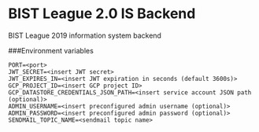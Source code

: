 # BIST League 2.0 IS Backend
BIST League 2019 information system backend

###Environment variables
```
PORT=<port>
JWT_SECRET=<insert JWT secret>
JWT_EXPIRES_IN=<insert JWT expiration in seconds (default 3600s)>
GCP_PROJECT_ID=<insert GCP project ID>
GCP_DATASTORE_CREDENTIALS_JSON_PATH=<insert service account JSON path (optional)>
ADMIN_USERNAME=<insert preconfigured admin username (optional)>
ADMIN_PASSWORD=<insert preconfigured admin password (optional)>
SENDMAIL_TOPIC_NAME=<sendmail topic name>
```